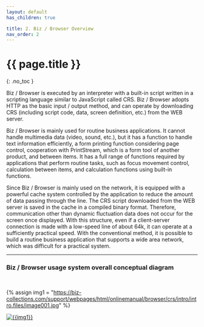 ```yaml
---
layout: default
has_children: true

title: 2. Biz / Browser Overview
nav_order: 2
---
```


# {{ page.title }}


{: .no_toc }

Biz / Browser is executed by an interpreter with a built-in script written in a scripting language similar to JavaScript called CRS. Biz / Browser adopts HTTP as the basic input / output method, and can operate by downloading CRS (including script code, data, screen definition, etc.) from the WEB server.

Biz / Browser is mainly used for routine business applications. It cannot handle multimedia data (video, sound, etc.), but it has a function to handle text information efficiently, a form printing function considering page control, cooperation with PrintStream, which is a form tool of another product, and between items. It has a full range of functions required by applications that perform routine tasks, such as focus movement control, calculation between items, and calculation functions using built-in functions.

Since Biz / Browser is mainly used on the network, it is equipped with a powerful cache system controlled by the application to reduce the amount of data passing through the line. The CRS script downloaded from the WEB server is saved in the cache in a compiled binary format. Therefore, communication other than dynamic fluctuation data does not occur for the screen once displayed. With this structure, even if a client-server connection is made with a low-speed line of about 64k, it can operate at a sufficiently practical speed. With the conventional method, it is possible to build a routine business application that supports a wide area network, which was difficult for a practical system.

---

### Biz / Browser usage system overall conceptual diagram

<br>

{% assign img1 = "https://biz-collections.com/support/webpages/html/onlinemanual/browser/crs/intro/intro.files/image001.jpg" %}

<a href="{{ img1 }}" target="_blank"> <img src="{{ img1 }}" alt="{{img1}}"></a>
